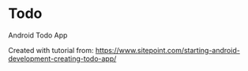 # Todo
Android Todo App

Created with tutorial from:
https://www.sitepoint.com/starting-android-development-creating-todo-app/
